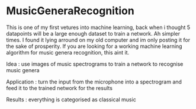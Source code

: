 # MusicGeneraRecognition
This is one of my first vetures into machine learning, back when i thought 5 datapoints will be a large enough dataset to train a network. Ah simpler times. I found it lying arround on my old computer and im only posting it for the sake of prosperity. If you are looking for a working machine learning algorithm for music genera recognition, this aint it.

Idea : use images of music spectrograms to train a network to recognise music genera


Application : turn the input from the microphone into a spectrogram and feed it to the trained network for the results


Results : everything is categorised as classical music
